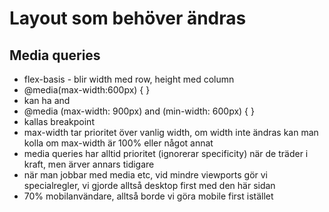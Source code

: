 # Layout som behöver ändras
## Media queries

- flex-basis - blir width med row, height med column
- @media(max-width:600px) { }
- kan ha and
- @media (max-width: 900px) and (min-width: 600px) { }
- kallas breakpoint
- max-width tar prioritet över vanlig width, om width inte ändras kan man kolla om max-width är 100% eller något annat
- media queries har alltid prioritet (ignorerar specificity) när de träder i kraft, men ärver annars tidigare
- när man jobbar med media etc, vid mindre viewports gör vi specialregler, vi gjorde alltså desktop first med den här sidan
- 70% mobilanvändare, alltså borde vi göra mobile first istället